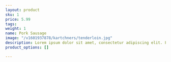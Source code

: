 ```yaml
---
layout: product
sku: 1
price: 5.99
tags:
weight: 1
name: Pork Sausage
image: "/v1601937878/kartchners/tenderloin.jpg"
description: Lorem ipsum dolor sit amet, consectetur adipiscing elit. Fusce dictum nec massa ac lacinia. Sed imperdiet elit sed efficitur facilisis. Nam posuere turpis in est tempus ultricies.
product_options: []

---
```

